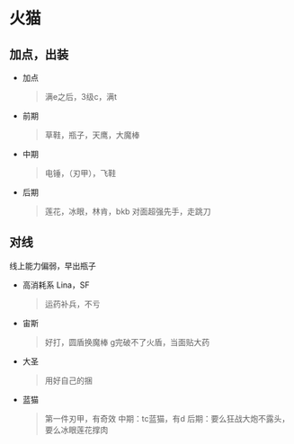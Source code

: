# 火猫
## 加点，出装
- 加点
	> 满e之后，3级c，满t
- 前期
	>草鞋，瓶子，天鹰，大魔棒
- 中期
	> 电锤，（刃甲），飞鞋
- 后期
	> 莲花，冰眼，林肯，bkb
		对面超强先手，走跳刀
## 对线
线上能力偏弱，早出瓶子

- 高消耗系 Lina，SF
	>  运药补兵，不亏
- 宙斯
	> 好打，圆盾换魔棒
		g完破不了火盾，当面贴大药
- 大圣
	> 用好自己的捆
- 蓝猫
	> 第一件刃甲，有奇效
	中期：tc蓝猫，有d
	后期：要么狂战大炮不露头，要么冰眼莲花撑肉
<!--stackedit_data:
eyJoaXN0b3J5IjpbLTEwNDkzOTA5MTcsLTk5OTYwMzg1MywtMT
YzMjgwMDM5MiwxMTUzMDcxMzMxXX0=
-->